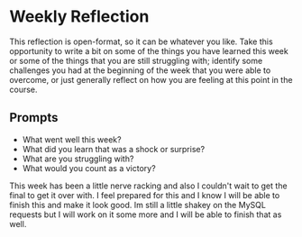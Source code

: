 # Weekly Reflection
This reflection is open-format, so it can be whatever you like. Take this opportunity to write a bit on some of the things you have learned this week or some of the things that you are still struggling with; identify some challenges you had at the beginning of the week that you were able to overcome, or just generally reflect on how you are feeling at this point in the course.

## Prompts
- What went well this week?
- What did you learn that was a shock or surprise?
- What are you struggling with?
- What would you count as a victory?


This week has been a little nerve racking and also I couldn't wait to get the final to get it over with. I feel prepared for this and I know I will be able to finish this and make it look good. Im still a little shakey on the MySQL requests but I will work on it some more and I will be able to finish that as well. 